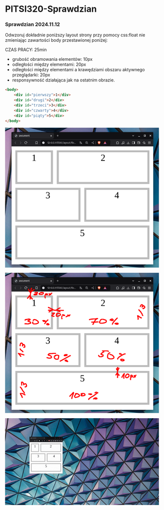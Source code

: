# PITSI320-Sprawdzian

### Sprawdzian 2024.11.12

Odwzoruj dokładnie poniższy layout strony przy pomocy css:float nie zmieniając zawartości body przestawionej poniżej:

CZAS PRACY: 25min

- grubość obramowania elementów: 10px
- odległości między elementami: 20px
- odległości między elementami a krawędziami obszaru aktywnego przeglądarki: 20px
- responsywność działająca jak na ostatnim obrazie.

```html
<body>
    <div id="pierwszy">1</div>
    <div id="drugi">2</div>
    <div id="trzeci">3</div>
    <div id="czwarty">4</div>
    <div id="piąty">5</div>
</body>
```

![Spr_01](Spr_01.png)

![Spr_02](Spr_02.png)

![Resize](Resize.gif)
